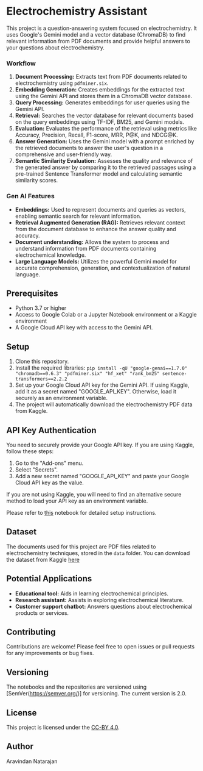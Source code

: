 # Electrochemistry Assistant

This project is a question-answering system focused on electrochemistry. It uses Google's Gemini model and a vector database (ChromaDB) to find relevant information from PDF documents and provide helpful answers to your questions about electrochemistry.

### Workflow

1.  **Document Processing:** Extracts text from PDF documents related to electrochemistry using `pdfminer.six`.
2.  **Embedding Generation:** Creates embeddings for the extracted text using the Gemini API and stores them in a ChromaDB vector database.
3.  **Query Processing:** Generates embeddings for user queries using the Gemini API.
4.  **Retrieval:** Searches the vector database for relevant documents based on the query embeddings using TF-IDF, BM25, and Gemini models.
5.  **Evaluation:** Evaluates the performance of the retrieval using metrics like Accuracy, Precision, Recall, F1-score, MRR, P@K, and NDCG@K.
6.  **Answer Generation:** Uses the Gemini model with a prompt enriched by the retrieved documents to answer the user's question in a comprehensive and user-friendly way.
7.  **Semantic Similarity Evaluation:** Assesses the quality and relevance of the generated answer by comparing it to the retrieved passages using a pre-trained Sentence Transformer model and calculating semantic similarity scores.

### Gen AI Features

*   **Embeddings:** Used to represent documents and queries as vectors, enabling semantic search for relevant information.
*   **Retrieval Augmented Generation (RAG):** Retrieves relevant context from the document database to enhance the answer quality and accuracy.
*   **Document understanding:** Allows the system to process and understand information from PDF documents containing electrochemical knowledge.
*   **Large Language Models:** Utilizes the powerful Gemini model for accurate comprehension, generation, and contextualization of natural language.

## Prerequisites

*   Python 3.7 or higher
*   Access to Google Colab or a Jupyter Notebook environment or a Kaggle environment
*   A Google Cloud API key with access to the Gemini API.

## Setup

1.  Clone this repository.
2.  Install the required libraries:
```pip install -qU "google-genai==1.7.0" "chromadb==0.6.3" "pdfminer.six" "hf_xet" "rank_bm25" sentence-transformers==2.2.2```
3. Set up your Google Cloud API key for the Gemini API. If using Kaggle, add it as a secret named "GOOGLE_API_KEY". Otherwise, load it securely as an environment variable.
4.  The project will automatically download the electrochemistry PDF data from Kaggle.

## API Key Authentication

You need to securely provide your Google API key. If you are using Kaggle, follow these steps:

1.  Go to the "Add-ons" menu.
2.  Select "Secrets".
3.  Add a new secret named "GOOGLE_API_KEY" and paste your Google Cloud API key as the value.

If you are not using Kaggle, you will need to find an alternative secure method to load your API key as an environment variable.

Please refer to [this](https://www.kaggle.com/code/markishere/day-1-prompting#Day-1---Prompting) notebook for detailed setup instructions.

## Dataset

The documents used for this project are PDF files related to electrochemistry techniques, stored in the `data` folder. You can download the dataset from Kaggle [here](https://www.kaggle.com/code/aravindannatarajan/electrochemistry-assistant-v2)

## Potential Applications

* **Educational tool:** Aids in learning electrochemical principles.
* **Research assistant:** Assists in exploring electrochemical literature.
* **Customer support chatbot:** Answers questions about electrochemical products or services.

## Contributing

Contributions are welcome! Please feel free to open issues or pull requests for any improvements or bug fixes.

## Versioning
The notebooks and the repositories are versioned using [SemVer(https://semver.org/)] for versioning. The current version is 2.0.

## License

This project is licensed under the [CC-BY 4.0](https://creativecommons.org/licenses/by/4.0/deed.en).

## Author
Aravindan Natarajan